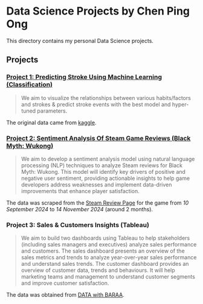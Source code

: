 # Data Science Projects by Chen Ping Ong
This directory contains my personal Data Science projects.

## Projects
### [Project 1: Predicting Stroke Using Machine Learning (Classification)](Classification_Stroke)
  > We aim to visualize the relationships between various habits/factors and strokes & predict stroke events with the best model and hyper-tuned parameters.

The original data came from [kaggle](https://www.kaggle.com/datasets/fedesoriano/stroke-prediction-dataset/data).

### [Project 2: Sentiment Analysis Of Steam Game Reviews (Black Myth: Wukong)](Sentiment-Analysis_Game-Reviews)
  > We aim to develop a sentiment analysis model using natural language processing (NLP) techniques to analyze Steam reviews for Black Myth: Wukong. This model will identify key drivers of positive and negative user sentiment, providing actionable insights to help game developers address weaknesses and implement data-driven improvements that enhance player satisfaction.

The data was scraped from the [Steam Review Page](https://steamcommunity.com/app/2358720/reviews/) for the game from *10 September 2024* to *14 November 2024* (around 2 months).

### Project 3: Sales & Customers Insights (Tableau)
  > We aim to build two dashboards using Tableau to help stakeholders (including sales managers and executives) analyze sales performance and customers. The sales dashboard presents an overview of the sales metrics and trends to analyze year-over-year sales performance and understand sales trends. The customer dashboard provides an overview of customer data, trends and behaviours. It will help marketing teams and management to understand customer segments and improve customer satisfaction.

The data was obtained from [DATA with BARAA](https://www.datawithbaraa.com/tableau/tableau-sales-project-thank-you/#google_vignette).

